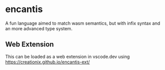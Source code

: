 # encantis

A fun language aimed to match wasm semantics, but with infix syntax and an more advanced type system.

## Web Extension

This can be loaded as a web extension in vscode.dev using https://creationix.github.io/encantis-ext/
